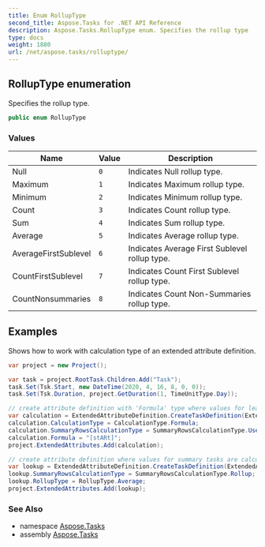 ```yaml
---
title: Enum RollupType
second_title: Aspose.Tasks for .NET API Reference
description: Aspose.Tasks.RollupType enum. Specifies the rollup type
type: docs
weight: 1880
url: /net/aspose.tasks/rolluptype/
---
```

## RollupType enumeration

Specifies the rollup type.

```csharp
public enum RollupType
```

### Values

| Name | Value | Description |
| --- | --- | --- |
| Null | `0` | Indicates Null rollup type. |
| Maximum | `1` | Indicates Maximum rollup type. |
| Minimum | `2` | Indicates Minimum rollup type. |
| Count | `3` | Indicates Count rollup type. |
| Sum | `4` | Indicates Sum rollup type. |
| Average | `5` | Indicates Average rollup type. |
| AverageFirstSublevel | `6` | Indicates Average First Sublevel rollup type. |
| CountFirstSublevel | `7` | Indicates Count First Sublevel rollup type. |
| CountNonsummaries | `8` | Indicates Count Non-Summaries rollup type. |

## Examples

Shows how to work with calculation type of an extended attribute definition.

```csharp
var project = new Project();

var task = project.RootTask.Children.Add("Task");
task.Set(Tsk.Start, new DateTime(2020, 4, 16, 8, 0, 0));
task.Set(Tsk.Duration, project.GetDuration(1, TimeUnitType.Day));

// create attribute definition with 'Formula' type where values for leaf tasks and summary tasks are calculated using formula.
var calculation = ExtendedAttributeDefinition.CreateTaskDefinition(ExtendedAttributeTask.Date5, null);
calculation.CalculationType = CalculationType.Formula;
calculation.SummaryRowsCalculationType = SummaryRowsCalculationType.UseFormula;
calculation.Formula = "[stARt]";
project.ExtendedAttributes.Add(calculation);

// create attribute definition where values for summary tasks are calculated using 'Average' rollup type.
var lookup = ExtendedAttributeDefinition.CreateTaskDefinition(ExtendedAttributeTask.Cost1, null);
lookup.SummaryRowsCalculationType = SummaryRowsCalculationType.Rollup;
lookup.RollupType = RollupType.Average;
project.ExtendedAttributes.Add(lookup);
```

### See Also

* namespace [Aspose.Tasks](../../aspose.tasks/)
* assembly [Aspose.Tasks](../../)


